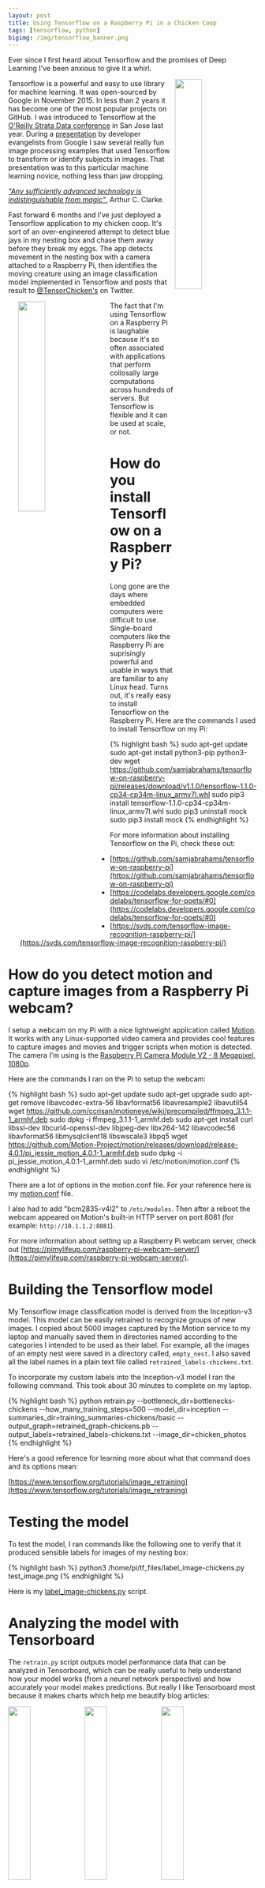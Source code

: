 ```yaml
---
layout: post
title: Using Tensorflow on a Raspberry Pi in a Chicken Coop
tags: [tensorflow, python]
bigimg: /img/tensorflow_banner.png
---
```


Ever since I first heard about Tensorflow and the promises of Deep Learning I've been anxious to give it a whirl.

<img src="http://iandow.github.io/img/tensorflow_logo.png" width="33%" align="right">

Tensorflow is a powerful and easy to use library for machine learning. It was open-sourced by Google in November 2015. In less than 2 years it has become one of the most popular projects on GitHub. I was introduced to Tensorflow at the [O'Reilly Strata Data conference](https://conferences.oreilly.com/strata) in San Jose last year. During a [presentation](https://amy-jo.storage.googleapis.com/talks/tf-strata.pdf) by developer evangelists from Google I saw several really fun image processing examples that used Tensorflow to transform or identify subjects in images. That presentation was to this particular machine learning novice, nothing less than jaw dropping.

*["Any sufficiently advanced technology is indistinguishable from magic"](https://en.wikipedia.org/wiki/Clarke%27s_three_laws)*, Arthur C. Clarke.

Fast forward 6 months and I've just deployed a Tensorflow application to my chicken coop. It's sort of an over-engineered attempt to detect blue jays in my nesting box and chase them away before they break my eggs. The app detects movement in the nesting box with a camera attached to a Raspberry Pi, then identifies the moving creature using an image classification model implemented in Tensorflow and posts that result to [@TensorChicken's](https://twitter.com/TensorChicken) on Twitter. 

<img src="http://iandow.github.io/img/rhode_island_red.jpg" width="33%" align="left" hspace="20">

The fact that I'm using Tensorflow on a Raspberry Pi is laughable because it's so often associated with applications that perform collosally large computations across hundreds of servers. But Tensorflow is flexible and it can be used at scale, or not.


# How do you install Tensorflow on a Raspberry Pi?

Long gone are the days where embedded computers were difficult to use. Single-board computers like the Raspberry Pi are suprisingly powerful and usable in ways that are familiar to any Linux head. Turns out, it's really easy to install Tensorflow on the Raspberry Pi. Here are the commands I used to install Tensorflow on my Pi:

{% highlight bash %}
sudo apt-get update
sudo apt-get install python3-pip python3-dev
wget https://github.com/samjabrahams/tensorflow-on-raspberry-pi/releases/download/v1.1.0/tensorflow-1.1.0-cp34-cp34m-linux_armv7l.whl
sudo pip3 install tensorflow-1.1.0-cp34-cp34m-linux_armv7l.whl
sudo pip3 uninstall mock
sudo pip3 install mock
{% endhighlight %}

For more information about installing Tensorflow on the Pi, check these out:
- [https://github.com/samjabrahams/tensorflow-on-raspberry-pi](https://github.com/samjabrahams/tensorflow-on-raspberry-pi)
- [https://codelabs.developers.google.com/codelabs/tensorflow-for-poets/#0](https://codelabs.developers.google.com/codelabs/tensorflow-for-poets/#0)
- [https://svds.com/tensorflow-image-recognition-raspberry-pi/](https://svds.com/tensorflow-image-recognition-raspberry-pi/)


# How do you detect motion and capture images from a Raspberry Pi webcam?

I setup a webcam on my Pi with a nice lightweight application called [Motion](https://github.com/Motion-Project/motion). It works with any Linux-supported video camera and provides cool features to capture images and movies and trigger scripts when motion is detected. The camera I'm using is the [Raspberry Pi Camera Module V2 - 8 Megapixel, 1080p](https://www.amazon.com/dp/B01ER2SKFS/ref=cm_sw_r_tw_dp_x_NGAzzbTRQ64WJ).

Here are the commands I ran on the Pi to setup the webcam:

{% highlight bash %}
sudo apt-get update
sudo apt-get upgrade
sudo apt-get remove libavcodec-extra-56 libavformat56 libavresample2 libavutil54
wget https://github.com/ccrisan/motioneye/wiki/precompiled/ffmpeg_3.1.1-1_armhf.deb
sudo dpkg -i ffmpeg_3.1.1-1_armhf.deb
sudo apt-get install curl libssl-dev libcurl4-openssl-dev libjpeg-dev libx264-142 libavcodec56 libavformat56 libmysqlclient18 libswscale3 libpq5
wget https://github.com/Motion-Project/motion/releases/download/release-4.0.1/pi_jessie_motion_4.0.1-1_armhf.deb
sudo dpkg -i pi_jessie_motion_4.0.1-1_armhf.deb
sudo vi /etc/motion/motion.conf
{% endhighlight %}

There are a lot of options in the motion.conf file. For your reference here is my [motion.conf](https://gist.github.com/iandow/1abc620626af601bf73f529e49b3a7b4) file.

I also had to add "bcm2835-v4l2" to `/etc/modules`. Then after a reboot the webcam appeared on Motion's built-in HTTP server on port 8081 (for example: `http://10.1.1.2:8081`).

For more information about setting up a Raspberry Pi webcam server, check out [https://pimylifeup.com/raspberry-pi-webcam-server/](https://pimylifeup.com/raspberry-pi-webcam-server/).


# Building the Tensorflow model

My Tensorflow image classification model is derived from the Inception-v3 model. This model can be easily retrained to recognize groups of new images. I copied about 5000 images captured by the Motion service to my laptop and manually saved them in directories named according to the categories I intended to be used as their label. For example, all the images of an empty nest were saved in a directory called, `empty_nest`.  I also saved all the label names in a plain text file called `retrained_labels-chickens.txt`.

To incorporate my custom labels into the Inception-v3 model I ran the following command. This took about 30 minutes to complete on my laptop.

{% highlight bash %}
python retrain.py  --bottleneck_dir=bottlenecks-chickens   --how_many_training_steps=500   --model_dir=inception   --summaries_dir=training_summaries-chickens/basic   --output_graph=retrained_graph-chickens.pb   --output_labels=retrained_labels-chickens.txt   --image_dir=chicken_photos
{% endhighlight %}

Here's a good reference for learning more about what that command does and its options mean:

[https://www.tensorflow.org/tutorials/image_retraining](https://www.tensorflow.org/tutorials/image_retraining)

# Testing the model

To test the model, I ran commands like the following one to verify that it produced sensible labels for images of my nesting box:

{% highlight bash %}
python3 /home/pi/tf_files/label_image-chickens.py test_image.png
{% endhighlight %}

Here is my [label_image-chickens.py](https://gist.github.com/iandow/a3745b95d2b80689f6fb12b1b8f9fc9e) script.

# Analyzing the model with Tensorboard

The `retrain.py` script outputs model performance data that can be analyzed in Tensorboard, which can be really useful to help understand how your model works (from a neurel network perspective) and how accurately your model makes predictions. But really I like Tensorboard most because it makes charts which help me beautify blog articles:

<img src="http://iandow.github.io/img/tensorboard_histogram.png" width="30%" align="center">
<img src="http://iandow.github.io/img/tensorboard_chart.png" width="30%" align="center">
<img src="http://iandow.github.io/img/tensorboard_histogram2.png" width="30%" align="center">

# Running the app

The model I generated in the previous step was contained in a file about 84 MBs large. [Tensorflow models can be compressed](https://www.youtube.com/watch?v=EnFyneRScQ8) but since the Raspberry Pi is so powerful I just left it as-is. Once the model file `retrained_graph-chickens.pb` was copied to the Pi I automated image classification by invoking the following bash script from one of the "on_motion_detect" properties defined in `motion.conf`. This script can be run automatically via Motion or manually from the shell. 

{% highlight bash %}
#!/bin/bash
sntp -s time.google.com
sleep 5
find /home/pi/motion/ -type f -name "*`date +'%Y%m%d'`*.jpg" | sort | tail -n 1 | while read line; do
date
echo "Tweeting file '$line'";
CLASSIFICATION=`python3 /home/pi/tf_files/label_image-chickens.py $line | head -n 3`;
PUBLICIP=`curl -s ifconfig.co | tr '.' '-'`
MESSAGE=`echo -e "${CLASSIFICATION}\nLive video: ${PUBLICIP}.ptld.qwest.net:8081"`
MEDIA_ID=`twurl -H upload.twitter.com -X POST "/1.1/media/upload.json" --file $line --file-field "media" | jq -r '.media_id_string'`;
twurl "/1.1/statuses/update.json?tweet_mode=extended" -d "media_ids=$MEDIA_ID&status=$MESSAGE";
done
{% endhighlight %}

The above script sends tweets with a utility called `twurl`. To install it I just ran `sudo gem install twurl`. It also requires that you create an app on [https://apps.twitter.com/](https://apps.twitter.com/) and authorize access via keys defined in `~/.twurlrc`. See [twurl docs](https://github.com/twitter/twurl) for more information. 

Here's how everything fits together:

<img src="http://iandow.github.io/img/tensorchicken_flow_diagram.png" width="66%" align="center">
<img src="http://iandow.github.io/img/tensorchicken_tweet.png" width="33%" align="center">

# Thinking beyond APIs, what are the challenges with Deep Learning for business?

This application was not very hard to build. Tensorflow, motion detection, and automatic tweeting are all things you can sort out pretty easily, but things change if you try to deploy on a larger scale. 

Imagine a high-tech chicken farm where potentially hundreds of chickens are continuously monitored by smart cameras looking for predators, animal sicknesses, and other environmental threats. In scenarios like this, you'll quickly run into challenges dealing with the enormity of raw data. You don't want to discard old data because you might need it in order to retrain future models. Not only can it be hard to reliably archive image data but it's also challenging to apply metadata to each image and save that information in a searchable database. There are other challenges as well:
 
- How do you deal with the enormity of raw data streams? 
- How do you reliably archive raw data and make it searchable?
- Where do you run computationally difficult Machine Learning workloads?
- As you retrain and improve Tensorflow models, how do you do version control and A/B testing?

These challenges are frequently encountered by people trying to operationalize applications that use machine learning and Big Data in production. Like any self respecting wizard you can try to figure these things out yourself, but there will come a point where you'll find yourself wanting things that are outside the scope of any machine learning API. That's when you become my favorite person to talk to!  

<img src="http://iandow.github.io/img/mapr-red-background-logo.png" width="33%" align="right">

At [MapR](http://www.mapr.com), we sell a [Converged Data Platform](https://mapr.com/products/mapr-converged-data-platform/) that is designed to improve how data is managed and how applications access data. People like MapR because we provide better security, easier management, higher resiliance to failure, and faster performance than any other Big Data platform. An application running on MapR has direct access to data stored in files, tables, or streams. That data can include:

- structured and unstructured data,
- data in cold storage and real-time data in streams,
- and data on-premise, data in the cloud, or data at the IoT edge.

MapR integrates key technologies, including a vast Big Data filesystem, a NoSQL database, and a distributed streaming engine into its patented Converged Data Platform. MapR uses open APIs such as HDFS, HBase, Kafka, POSIX, and NFS because it makes it easy for users to harness the power of MapR's underlying platform.

So next time you're planning to deploy Big Data infrastructure or intelligent applications, [contact me](https://twitter.com/iandownard) and lets talk shop! 

![MapR Converged Data Platform](http://iandow.github.io/img/the-mapr-converged-data-platform-stack.png)


# Conclusion

The science and math behind the Deep Learning is mindbogglingly sophisticated but Tensorflow has made it approachable by novice software programmers such as myself. It's crazy to think that only a few years ago an image classification application like I built for my chicken coop were unheard-of because the APIs for neurel networks simply weren't advanced enough. 

It's well known that we advance technology by standing on the shoulders of giants and as I watch tweets flow into [@TensorChicken](https://twitter.com/TensorChicken) I can't help but reflect on the centuries of work which has lead some of the smartest people of our time to evolve Deep Learning to where it is today. 

Tensorflow was open-sourced by Google in 2015. In less than 2 years it has become one of the most popular projects on GitHub. It's API is simple, it's capabilities are vast, and it's supported by a passionate and growing community of developers trying to improve it. I think Tensorflow is really going to benefit humanity - and my chickens - in a big way.

<br>
<p>Please provide your feedback to this article by adding a comment to <a href="https://github.com/iandow/iandow.github.io/issues/4">https://github.com/iandow/iandow.github.io/issues/4</a>.</p>

<br><br>
<div class="main-explain-area padding-override jumbotron">
  <img src="http://iandow.github.io/img/starbucks_coffee_cup.png" width="120" style="margin-left: 15px" align="right">
  <a href="https://www.paypal.me/iandownard" title="PayPal donation" target="_blank">
  <h1>Hope that Helped!</h1>
  <p class="margin-override font-override">
    If this post helped you out, please consider fueling future posts by buying me a cup of coffee!</p>
  </a>
  <br>
</div>